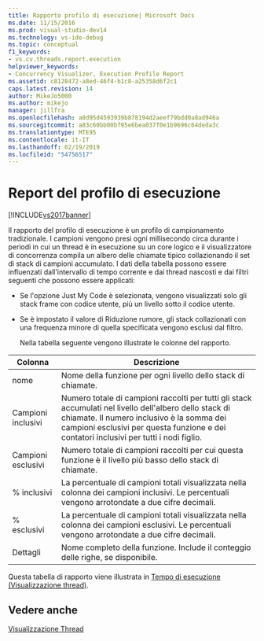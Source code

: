 ```yaml
---
title: Rapporto profilo di esecuzione| Microsoft Docs
ms.date: 11/15/2016
ms.prod: visual-studio-dev14
ms.technology: vs-ide-debug
ms.topic: conceptual
f1_keywords:
- vs.cv.threads.report.execution
helpviewer_keywords:
- Concurrency Visualizer, Execution Profile Report
ms.assetid: c8128472-a8ed-46f4-b1c8-a25358d6f2c1
caps.latest.revision: 14
author: MikeJo5000
ms.author: mikejo
manager: jillfra
ms.openlocfilehash: a0d95d4593939b878194d2aeef79bdd0a8ad946a
ms.sourcegitcommit: a83c60bb00bf95e6bea037f0e1b9696c64deda3c
ms.translationtype: MTE95
ms.contentlocale: it-IT
ms.lasthandoff: 02/19/2019
ms.locfileid: "54756517"
---
```

# <a name="execution-profile-report"></a>Report del profilo di esecuzione
[!INCLUDE[vs2017banner](../includes/vs2017banner.md)]

Il rapporto del profilo di esecuzione è un profilo di campionamento tradizionale. I campioni vengono presi ogni millisecondo circa durante i periodi in cui un thread è in esecuzione su un core logico e il visualizzatore di concorrenza compila un albero delle chiamate tipico collazionando il set di stack di campioni accumulato. I dati della tabella possono essere influenzati dall'intervallo di tempo corrente e dai thread nascosti e dai filtri seguenti che possono essere applicati:  
  
- Se l'opzione Just My Code è selezionata, vengono visualizzati solo gli stack frame con codice utente, più un livello sotto il codice utente.  
  
- Se è impostato il valore di Riduzione rumore, gli stack collazionati con una frequenza minore di quella specificata vengono esclusi dal filtro.  
  
  Nella tabella seguente vengono illustrate le colonne del rapporto.  
  
|Colonna|Descrizione|  
|------------|-----------------|  
|nome|Nome della funzione per ogni livello dello stack di chiamate.|  
|Campioni inclusivi|Numero totale di campioni raccolti per tutti gli stack accumulati nel livello dell'albero dello stack di chiamate. Il numero inclusivo è la somma dei campioni esclusivi per questa funzione e dei contatori inclusivi per tutti i nodi figlio.|  
|Campioni esclusivi|Numero totale di campioni raccolti per cui questa funzione è il livello più basso dello stack di chiamate.|  
|% inclusivi|La percentuale di campioni totali visualizzata nella colonna dei campioni inclusivi. Le percentuali vengono arrotondate a due cifre decimali.|  
|% esclusivi|La percentuale di campioni totali visualizzata nella colonna dei campioni esclusivi. Le percentuali vengono arrotondate a due cifre decimali.|  
|Dettagli|Nome completo della funzione. Include il conteggio delle righe, se disponibile.|  
  
 Questa tabella di rapporto viene illustrata in [Tempo di esecuzione (Visualizzazione thread)](../profiling/execution-time-threads-view.md).  
  
## <a name="see-also"></a>Vedere anche  
 [Visualizzazione Thread](../profiling/threads-view-parallel-performance.md)
